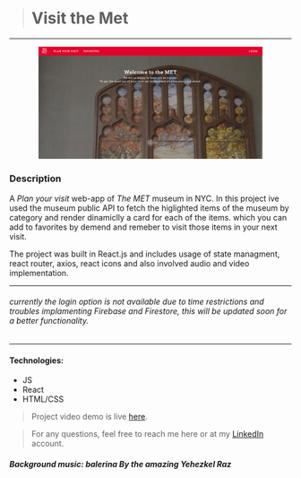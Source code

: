 > # Visit the Met

---

<p align="center">
  <img src="https://github.com/MeirJC/The-Met-visit-app--MeirJC/blob/main/public/The%20Met%20Screenshot.jpeg" width="400" title="Opening Screen" alt="Page Layot">
</p>

### Description

A _Plan your visit_ web-app of _The MET_ museum in NYC.
In this project ive used the museum public API to fetch the higlighted items of the museum by category and render dinamiclly a card for each of the items. which you can add to favorites by demend and remeber to visit those items in your next visit.

The project was built in React.js and includes usage of state managment, react router, axios, react icons and also involved audio and video implementation.

---

###### currently the login option is not available due to time restrictions and troubles implamenting Firebase and Firestore, this will be updated soon for a better functionality.

---

#### Technologies:

- JS
- React
- HTML/CSS

> Project video demo is live [here](https://the-met-visit.netlify.app/).

> For any questions, feel free to reach me here or at my [LinkedIn](https://www.linkedin.com/in/meirjcohen) account.

##### Background music: **_balerina_** By the amazing **_Yehezkel Raz_**

<!-- Coming Soon> Project demo is live [here](https://PROJECT-LINK.netlify.app/). -->
